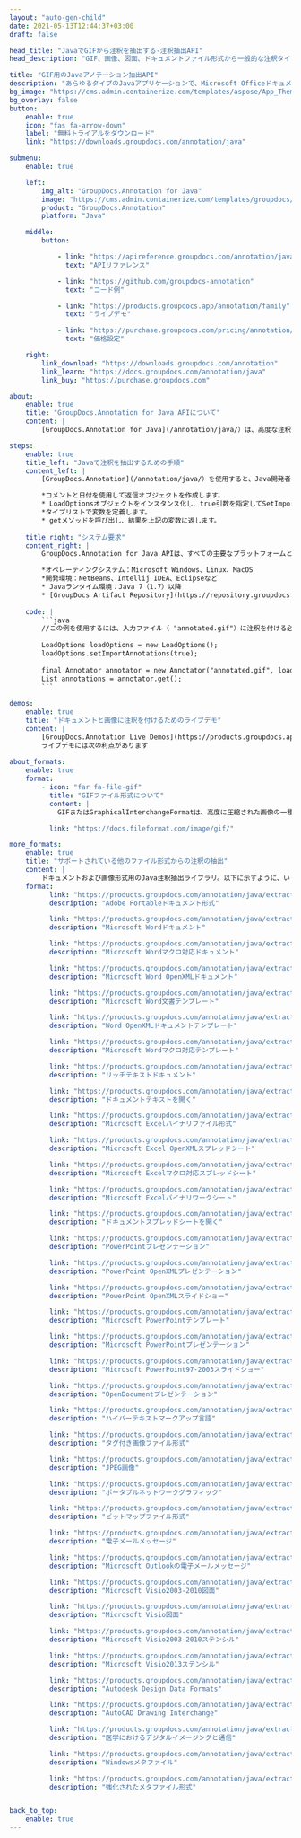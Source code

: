 ```yaml
---
layout: "auto-gen-child"
date: 2021-05-13T12:44:37+03:00
draft: false

head_title: "JavaでGIFから注釈を抽出する-注釈抽出API"
head_description: "GIF、画像、図面、ドキュメントファイル形式から一般的な注釈タイプを抽出するJava注釈抽出API."

title: "GIF用のJavaアノテーション抽出API"
description: "あらゆるタイプのJavaアプリケーションで、Microsoft Officeドキュメント、画像、HTML、図面、およびその他のファイル形式から注釈を抽出します."
bg_image: "https://cms.admin.containerize.com/templates/aspose/App_Themes/V3/images/bg/header1.png"
bg_overlay: false
button:
    enable: true
    icon: "fas fa-arrow-down"
    label: "無料トライアルをダウンロード"
    link: "https://downloads.groupdocs.com/annotation/java"

submenu:
    enable: true

    left:
        img_alt: "GroupDocs.Annotation for Java"
        image: "https://cms.admin.containerize.com/templates/groupdocs/images/product-logos/90x90-noborder/groupdocs-annotation-java.png"
        product: "GroupDocs.Annotation"
        platform: "Java"

    middle:
        button:

            - link: "https://apireference.groupdocs.com/annotation/java"
              text: "APIリファレンス"

            - link: "https://github.com/groupdocs-annotation"
              text: "コード例"

            - link: "https://products.groupdocs.app/annotation/family"
              text: "ライブデモ"

            - link: "https://purchase.groupdocs.com/pricing/annotation/java"
              text: "価格設定"

    right:
        link_download: "https://downloads.groupdocs.com/annotation"
        link_learn: "https://docs.groupdocs.com/annotation/java"
        link_buy: "https://purchase.groupdocs.com"

about:
    enable: true
    title: "GroupDocs.Annotation for Java APIについて"
    content: |
        [GroupDocs.Annotation for Java](/annotation/java/）は、高度な注釈管理ソリューションであり、開発者が画像やドキュメントファイル形式から注釈を表示、追加、更新、削除、抽出、およびエクスポートできるようにします。ユーザーは、コメント、メモ、コメント、およびテキスト、グラフィックス、透かしなどのさまざまな注釈タイプを、PDF、HTML、Microsoft Word文書、Excelスプレッドシート、Visioダイアグラム、PowerPointプレゼンテーション、図面、画像、およびその他の多くのファイル形式から簡単に抽出できます。注釈処理機能は、インポートされたドキュメントから注釈を正確に読み取ることができ、注釈のカスタマイズを実装した後、元のファイル形式または目的のファイル形式にエクスポートして戻すことができます。

steps:
    enable: true
    title_left: "Javaで注釈を抽出するための手順"
    content_left: |
        [GroupDocs.Annotation](/annotation/java/）を使用すると、Java開発者は、いくつかの簡単な手順を実装することで、Javaベースのアプリケーション内のGIFファイルからドキュメントに注釈を付けたり注釈情報を抽出したりできます。

        *コメントと日付を使用して返信オブジェクトを作成します。
        * LoadOptionsオブジェクトをインスタンス化し、true引数を指定してSetImportAnnotationsを呼び出します。
        *タイプリストで変数を定義します。
        * getメソッドを呼び出し、結果を上記の変数に返します。
        
    title_right: "システム要求"
    content_right: |
        GroupDocs.Annotation for Java APIは、すべての主要なプラットフォームとオペレーティングシステムでサポートされています。以下のコードを実行する前に、システムに次の前提条件がインストールされていることを確認してください。

        *オペレーティングシステム：Microsoft Windows、Linux、MacOS
        *開発環境：NetBeans、Intellij IDEA、Eclipseなど
        * Javaランタイム環境：Java 7（1.7）以降
        * [GroupDocs Artifact Repository](https://repository.groupdocs.com/webapp/#/artifacts/browse/tree/General/repo/com/groupdocs/groupdocs-annotation）から最新バージョンのGroupDocs.AnnotationforJavaを入手してください。
        
    code: |
        ```java
        //この例を使用するには、入力ファイル（ "annotated.gif"）に注釈を付ける必要があります
         
        LoadOptions loadOptions = new LoadOptions();
        loadOptions.setImportAnnotations(true);
        
        final Annotator annotator = new Annotator("annotated.gif", loadOptions);
        List annotations = annotator.get();
        ```
        
demos:
    enable: true
    title: "ドキュメントと画像に注釈を付けるためのライブデモ"
    content: |
        [GroupDocs.Annotation Live Demos](https://products.groupdocs.app/annotation/family）Webサイトにアクセスして、今すぐGIFファイルから注釈情報を抽出します。  
        ライブデモには次の利点があります
        
about_formats:
    enable: true
    format:
        - icon: "far fa-file-gif"
          title: "GIFファイル形式について"
          content: |
            GIFまたはGraphicalInterchangeFormatは、高度に圧縮された画像の一種です。 Unisysが所有するGIFは、画質を低下させないLZW圧縮アルゴリズムを使用します。画像ごとに、GIFは通常、ピクセルあたり最大8ビットを許可し、画像全体で最大256色を許可します。最大1600万色を表示でき、人間の目の限界にかなり触れるJPEG画像とは対照的です。インターネットが登場したとき、GIFは低帯域幅を必要とし、色の単色領域を消費するグラフィックスと互換性があるため、依然として最良の選択でした。アニメーションGIFは、多数の画像またはフレームを1つのファイルに結合し、それらを順番に表示して、アニメーションクリップまたは短いビデオを生成します。色の制限は、フレームごとに最大256であり、カラーグラデーションを使用して他の画像や写真を再現するのに最も適していない可能性があります。

          link: "https://docs.fileformat.com/image/gif/"

more_formats:
    enable: true
    title: "サポートされている他のファイル形式からの注釈の抽出"
    content: |
        ドキュメントおよび画像形式用のJava注釈抽出ライブラリ。以下に示すように、いくつかの一般的なファイル形式の注釈の詳細を取得します。
    format: 
          link: "https://products.groupdocs.com/annotation/java/extract/pdf/"
          description: "Adobe Portableドキュメント形式"

          link: "https://products.groupdocs.com/annotation/java/extract/doc/"
          description: "Microsoft Wordドキュメント"

          link: "https://products.groupdocs.com/annotation/java/extract/docm/"
          description: "Microsoft Wordマクロ対応ドキュメント"

          link: "https://products.groupdocs.com/annotation/java/extract/docx/"
          description: "Microsoft Word OpenXMLドキュメント"

          link: "https://products.groupdocs.com/annotation/java/extract/dot/"
          description: "Microsoft Word文書テンプレート"

          link: "https://products.groupdocs.com/annotation/java/extract/dotx/"
          description: "Word OpenXMLドキュメントテンプレート"

          link: "https://products.groupdocs.com/annotation/java/extract/dotm/"
          description: "Microsoft Wordマクロ対応テンプレート"

          link: "https://products.groupdocs.com/annotation/java/extract/rtf/"
          description: "リッチテキストドキュメント"

          link: "https://products.groupdocs.com/annotation/java/extract/odt/"
          description: "ドキュメントテキストを開く"

          link: "https://products.groupdocs.com/annotation/java/extract/xls/"
          description: "Microsoft Excelバイナリファイル形式"

          link: "https://products.groupdocs.com/annotation/java/extract/xlsx/"
          description: "Microsoft Excel OpenXMLスプレッドシート"

          link: "https://products.groupdocs.com/annotation/java/extract/xlsm/"
          description: "Microsoft Excelマクロ対応スプレッドシート"

          link: "https://products.groupdocs.com/annotation/java/extract/xlsb/"
          description: "Microsoft Excelバイナリワークシート"

          link: "https://products.groupdocs.com/annotation/java/extract/ods/"
          description: "ドキュメントスプレッドシートを開く"

          link: "https://products.groupdocs.com/annotation/java/extract/ppt/"
          description: "PowerPointプレゼンテーション"

          link: "https://products.groupdocs.com/annotation/java/extract/pptx/"
          description: "PowerPoint OpenXMLプレゼンテーション"

          link: "https://products.groupdocs.com/annotation/java/extract/ppsx/"
          description: "PowerPoint OpenXMLスライドショー"

          link: "https://products.groupdocs.com/annotation/java/extract/potm/"
          description: "Microsoft PowerPointテンプレート"

          link: "https://products.groupdocs.com/annotation/java/extract/pptm/"
          description: "Microsoft PowerPointプレゼンテーション"

          link: "https://products.groupdocs.com/annotation/java/extract/pps/"
          description: "Microsoft PowerPoint97-2003スライドショー"

          link: "https://products.groupdocs.com/annotation/java/extract/odp/"
          description: "OpenDocumentプレゼンテーション"

          link: "https://products.groupdocs.com/annotation/java/extract/html/"
          description: "ハイパーテキストマークアップ言語"

          link: "https://products.groupdocs.com/annotation/java/extract/tiff/"
          description: "タグ付き画像ファイル形式"

          link: "https://products.groupdocs.com/annotation/java/extract/jpeg/"
          description: "JPEG画像"

          link: "https://products.groupdocs.com/annotation/java/extract/png/"
          description: "ポータブルネットワークグラフィック"

          link: "https://products.groupdocs.com/annotation/java/extract/bmp/"
          description: "ビットマップファイル形式"

          link: "https://products.groupdocs.com/annotation/java/extract/eml/"
          description: "電子メールメッセージ"

          link: "https://products.groupdocs.com/annotation/java/extract/msg/"
          description: "Microsoft Outlookの電子メールメッセージ"

          link: "https://products.groupdocs.com/annotation/java/extract/vsd/"
          description: "Microsoft Visio2003-2010図面"

          link: "https://products.groupdocs.com/annotation/java/extract/vsdx/"
          description: "Microsoft Visio図面"

          link: "https://products.groupdocs.com/annotation/java/extract/vss/"
          description: "Microsoft Visio2003-2010ステンシル"

          link: "https://products.groupdocs.com/annotation/java/extract/vst/"
          description: "Microsoft Visio2013ステンシル"

          link: "https://products.groupdocs.com/annotation/java/extract/dwg/"
          description: "Autodesk Design Data Formats"

          link: "https://products.groupdocs.com/annotation/java/extract/dxf/"
          description: "AutoCAD Drawing Interchange"

          link: "https://products.groupdocs.com/annotation/java/extract/dcm/"
          description: "医学におけるデジタルイメージングと通信"

          link: "https://products.groupdocs.com/annotation/java/extract/wmf/"
          description: "Windowsメタファイル"

          link: "https://products.groupdocs.com/annotation/java/extract/emf/"
          description: "強化されたメタファイル形式"


back_to_top:
    enable: true
---
```

